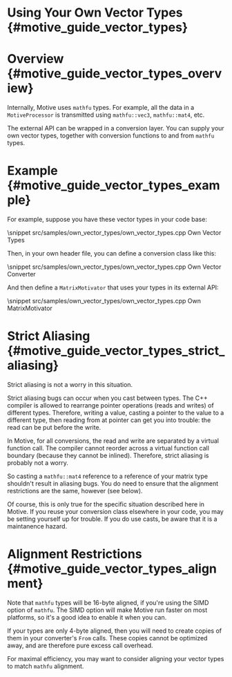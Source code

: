 Using Your Own Vector Types    {#motive_guide_vector_types}
===========================

# Overview  {#motive_guide_vector_types_overview}
Internally, Motive uses `mathfu` types. For example, all the data in a
`MotiveProcessor` is transmitted using `mathfu::vec3`, `mathfu::mat4`, etc.

The external API can be wrapped in a conversion layer. You can supply your own
vector types, together with conversion functions to and from `mathfu` types.

# Example  {#motive_guide_vector_types_example}
For example, suppose you have these vector types in your code base:

\snippet src/samples/own_vector_types/own_vector_types.cpp Own Vector Types

Then, in your own header file, you can define a conversion class like this:

\snippet src/samples/own_vector_types/own_vector_types.cpp Own Vector Converter

And then define a `MatrixMotivator` that uses your types in its external API:

\snippet src/samples/own_vector_types/own_vector_types.cpp Own MatrixMotivator

# Strict Aliasing  {#motive_guide_vector_types_strict_aliasing}

Strict aliasing is not a worry in this situation.

Strict aliasing bugs can occur when you cast between types. The C++ compiler is
allowed to rearrange pointer operations (reads and writes) of different types.
Therefore, writing a value, casting a pointer to the value to a different type,
then reading from at pointer can get you into trouble: the read can be put
before the write.

In Motive, for all conversions, the read and write are separated by a virtual
function call. The compiler cannot reorder across a virtual function call
boundary (because they cannot be inlined). Therefore, strict aliasing is
probably not a worry.

So casting a `mathfu::mat4` reference to a reference of your matrix type
shouldn't result in aliasing bugs. You do need to ensure that the alignment
restrictions are the same, however (see below).

Of course, this is only true for the specific situation described here in
Motive. If you reuse your conversion class elsewhere in your code, you may
be setting yourself up for trouble. If you do use casts, be aware that it is
a maintanence hazard.

# Alignment Restrictions  {#motive_guide_vector_types_alignment}

Note that `mathfu` types will be 16-byte aligned, if you're using the SIMD
option of `mathfu`. The SIMD option will make Motive run faster on most
platforms, so it's a good idea to enable it when you can.

If your types are only 4-byte aligned, then you will need to create copies of
them in your converter's `From` calls. These copies cannot be optimized away,
and are therefore pure excess call overhead.

For maximal efficiency, you may want to consider aligning your vector types to
match `mathfu` alignment.


